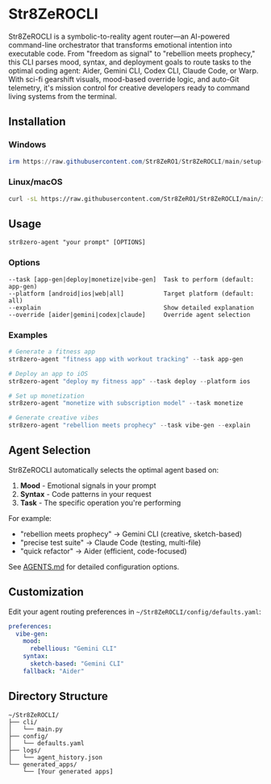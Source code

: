# Str8ZeROCLI

Str8ZeROCLI is a symbolic-to-reality agent router—an AI-powered command-line orchestrator that transforms emotional intention into executable code. From "freedom as signal" to "rebellion meets prophecy," this CLI parses mood, syntax, and deployment goals to route tasks to the optimal coding agent: Aider, Gemini CLI, Codex CLI, Claude Code, or Warp. With sci-fi gearshift visuals, mood-based override logic, and auto-Git telemetry, it's mission control for creative developers ready to command living systems from the terminal.

## Installation

### Windows
```powershell
irm https://raw.githubusercontent.com/Str8ZeRO1/Str8ZeROCLI/main/setup-str8zero.ps1 | iex
```

### Linux/macOS
```bash
curl -sL https://raw.githubusercontent.com/Str8ZeRO1/Str8ZeROCLI/main/install.sh | bash
```

## Usage

```
str8zero-agent "your prompt" [OPTIONS]
```

### Options

```
--task [app-gen|deploy|monetize|vibe-gen]  Task to perform (default: app-gen)
--platform [android|ios|web|all]           Target platform (default: all)
--explain                                  Show detailed explanation
--override [aider|gemini|codex|claude]     Override agent selection
```

### Examples

```powershell
# Generate a fitness app
str8zero-agent "fitness app with workout tracking" --task app-gen

# Deploy an app to iOS
str8zero-agent "deploy my fitness app" --task deploy --platform ios

# Set up monetization
str8zero-agent "monetize with subscription model" --task monetize

# Generate creative vibes
str8zero-agent "rebellion meets prophecy" --task vibe-gen --explain
```

## Agent Selection

Str8ZeROCLI automatically selects the optimal agent based on:

1. **Mood** - Emotional signals in your prompt
2. **Syntax** - Code patterns in your request
3. **Task** - The specific operation you're performing

For example:
- "rebellion meets prophecy" → Gemini CLI (creative, sketch-based)
- "precise test suite" → Claude Code (testing, multi-file)
- "quick refactor" → Aider (efficient, code-focused)

See [AGENTS.md](AGENTS.md) for detailed configuration options.

## Customization

Edit your agent routing preferences in `~/Str8ZeROCLI/config/defaults.yaml`:

```yaml
preferences:
  vibe-gen:
    mood:
      rebellious: "Gemini CLI"
    syntax:
      sketch-based: "Gemini CLI"
    fallback: "Aider"
```

## Directory Structure

```
~/Str8ZeROCLI/
├── cli/
│   └── main.py
├── config/
│   └── defaults.yaml
├── logs/
│   └── agent_history.json
└── generated_apps/
    └── [Your generated apps]
```